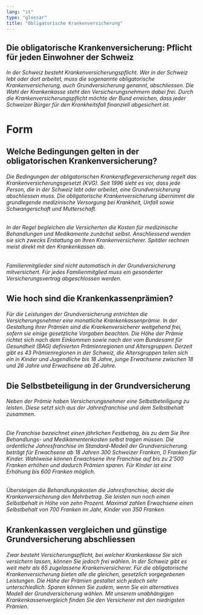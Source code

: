 ```yaml
---
lang: "it"
type: "glossar"
title: "Obligatorische Krankenversicherung"
---
```


## Die obligatorische Krankenversicherung: Pflicht für jeden Einwohner der Schweiz

###### In der Schweiz besteht Krankenversicherungspflicht. Wer in der Schweiz lebt oder dort arbeitet, muss die sogenannte obligatorische Krankenversicherung, auch Grundversicherung genannt, abschliessen. Die Wahl der Krankenkasse steht den Versicherungsnehmern dabei frei. Durch die Krankenversicherungspflicht möchte der Bund erreichen, dass jeder Schweizer Bürger für den Krankheitsfall finanziell abgesichert ist.

# Form

## Welche Bedingungen gelten in der obligatorischen Krankenversicherung?

###### Die Bedingungen der obligatorischen Krankenpflegeversicherung regelt das Krankenversicherungsgesetzt (KVG). Seit 1996 sieht es vor, dass jede Person, die in der Schweiz lebt oder arbeitet, eine Grundversicherung abschliessen muss. Die obligatorische Krankenversicherung übernimmt die grundlegende medizinische Versorgung bei Krankheit, Unfall sowie Schwangerschaft und Mutterschaft.

###### In der Regel begleichen die Versicherten die Kosten für medizinische Behandlungen und Medikamente zunächst selbst. Anschliessend wenden sie sich zwecks Erstattung an Ihren Krankenversicherer. Spitäler rechnen meist direkt mit den Krankenkassen ab.

###### Familienmitglieder sind nicht automatisch in der Grundversicherung mitversichert. Für jedes Familienmitglied muss ein gesonderter Versicherungsvertrag abgeschlossen werden.

## Wie hoch sind die Krankenkassenprämien?

###### Für die Leistungen der Grundversicherung entrichten die Versicherungsnehmer eine monatliche Krankenkassenprämie. In der Gestaltung ihrer Prämien sind die Krankenversicherer weitgehend frei, sofern sie einige gesetzliche Vorgaben beachten. Die Höhe der Prämie richtet sich nach dem Einkommen sowie nach den vom Bundesamt für Gesundheit (BAG) definierten Prämienregionen und Altersgruppen. Derzeit gibt es 43 Prämienregionen in der Schweiz, die Altersgruppen teilen sich ein in Kinder und Jugendliche bis 18 Jahre, junge Erwachsene zwischen 18 und 26 Jahre und Erwachsene ab 26 Jahre.

## Die Selbstbeteiligung in der Grundversicherung

###### Neben der Prämie haben Versicherungsnehmer eine Selbstbeteiligung zu leisten. Diese setzt sich aus der Jahresfranchise und dem Selbstbehalt zusammen.

###### Die Franchise bezeichnet einen jährlichen Festbetrag, bis zu dem Sie Ihre Behandlungs- und Medikamentenkosten selbst tragen müssen. Die ordentliche Jahresfranchise im Standard-Modell der Grundversicherung beträgt für Erwachsene ab 18 Jahren 300 Schweizer Franken, 0 Franken für Kinder. Wahlweise können Erwachsene ihre Franchise auf bis zu 2'500 Franken erhöhen und dadurch Prämien sparen. Für Kinder ist eine Erhöhung bis 600 Franken möglich.

###### Übersteigen die Behandlungskosten die Jahresfranchise, deckt die Krankenversicherung den Mehrbetrag. Sie leisten nun noch einen Selbstbehalt in Höhe von zehn Prozent. Maximal zahlen Erwachsene einen Selbstbehalt von 700 Franken im Jahr, Kinder von 350 Franken.

## Krankenkassen vergleichen und günstige Grundversicherung abschliessen

###### Zwar besteht Versicherungspflicht, bei welcher Krankenkasse Sie sich versichern lassen, können Sie jedoch frei wählen. In der Schweiz gibt es weit mehr als 65 zugelassene Krankenversicherer. Für die obligatorische Krankenversicherung bieten alle die gleichen, gesetzlich vorgegebenen Leistungen. Die Höhe der Prämien gestaltet sich jedoch sehr unterschiedlich. Sparen können Sie zudem, wenn Sie ein alternatives Modell der Grundversicherung wählen. Mit unserem unabhängigen Krankenkassenvergleich finden Sie den Versicherer mit den niedrigsten Prämien.
